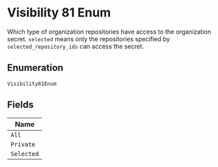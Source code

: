 
# Visibility 81 Enum

Which type of organization repositories have access to the organization secret. `selected` means only the repositories specified by `selected_repository_ids` can access the secret.

## Enumeration

`Visibility81Enum`

## Fields

| Name |
|  --- |
| `All` |
| `Private` |
| `Selected` |

